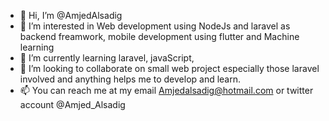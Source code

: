 - 👋 Hi, I’m @AmjedAlsadig
- 👀 I’m interested in Web development using NodeJs and laravel as backend freamwork, mobile development using flutter and Machine learning  
- 🌱 I’m currently learning laravel, javaScript,  
- 💞️ I’m looking to collaborate on small web project especially those laravel involved and anything helps me to develop and learn.  
- 📫 You can reach me at my email Amjedalsadig@hotmail.com or twitter account @Amjed_Alsadig

<!---
AmjedAlsadig/AmjedAlsadig is a ✨ special ✨ repository because its `README.md` (this file) appears on your GitHub profile.
You can click the Preview link to take a look at your changes.
--->
